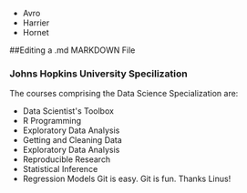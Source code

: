 * Avro
* Harrier
* Hornet

##Editing a .md MARKDOWN File
### Johns Hopkins University Specilization
The courses comprising the Data Science Specialization are:
* Data Scientist's Toolbox
* R Programming
* Exploratory Data Analysis
* Getting and Cleaning Data
* Exploratory Data Analysis
* Reproducible Research
* Statistical Inference
* Regression Models
Git is easy. Git is fun. Thanks Linus!